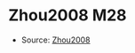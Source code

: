 <a name="material" />

# Zhou2008 M28
<script type="application/ld+json">
  {
    "@context": "https://schema.org/",
    "@type": "ChemicalSubstance",
    "http://purl.org/dc/terms/conformsTo":
      {
        "@type": "CreativeWork",
        "@id": "https://bioschemas.org/profiles/ChemicalSubstance/0.4-RELEASE/"
      },
    "@id": "https://egonw.github.io/nanowiki/nanowiki240.html#material",
    "name": "Zhou2008 M28",
    "sameAs": "http://127.0.0.1/mediawiki/index.php/Special:URIResolver/Zhou2008_M28"
  }
</script>


* Source: [Zhou2008](Zhou2008.md)
